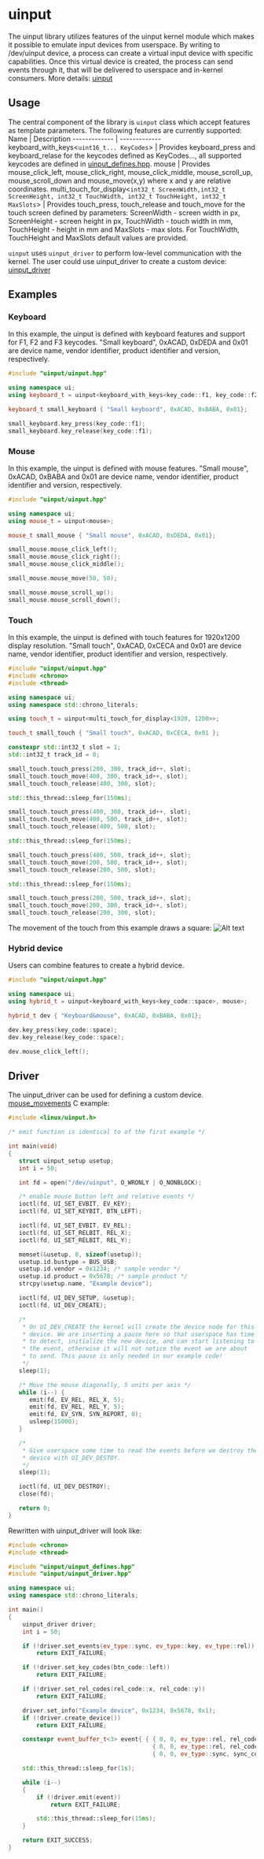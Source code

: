 # uinput
The uinput library utilizes features of the uinput kernel module which makes it possible to emulate input devices from userspace. By writing to /dev/uinput device, a process can create a virtual input device with specific capabilities. Once this virtual device is created, the process can send events through it, that will be delivered to userspace and in-kernel consumers. More details: [uinput](https://www.kernel.org/doc/html/v4.12/input/uinput.html)


## Usage
The central component of the library is `uinput` class which accept features as template parameters. The following features are currently supported:
Name  | Description
------------- | -------------
keyboard_with_keys<`uint16_t... KeyCodes`>  | Provides keyboard_press and keyboard_relase for the keycodes defined as KeyCodes..., all supported keycodes are defined in [uinput_defines.hpp](https://github.com/aDakic/uinput/blob/main/include/uinput/uinput_defines.hpp#L48).
mouse | Provides mouse_click_left, mouse_click_right, mouse_click_middle, mouse_scroll_up, mouse_scroll_down and mouse_move(x,y) where x and y are relative coordinates. 
multi_touch_for_display<`int32_t ScreenWidth,int32_t ScreenHeight, int32_t TouchWidth, int32_t TouchHeight, int32_t MaxSlots`> | Provides touch_press, touch_release and touch_move for the touch screen defined by parameters: ScreenWidth - screen width in px, ScreenHeight - screen height in px, TouchWidth - touch width in mm, TouchHeight - height in mm and MaxSlots - max slots. For TouchWidth, TouchHeight and MaxSlots default values are provided. 


`uinput` uses `uinput_driver` to perform low-level communication with the kernel. The user could use uinput_driver to create a custom device: [uinput_driver](#driver)

## Examples
### Keyboard
In this example, the uinput is defined with keyboard features and support for F1, F2 and F3 keycodes.
"Small keyboard", 0xACAD, 0xDEDA and 0x01 are device name, vendor identifier, product identifier and version, respectively. 
```cpp
#include "uinput/uinput.hpp"

using namespace ui;
using keyboard_t = uinput<keyboard_with_keys<key_code::f1, key_code::f2, key_code::f3>>;

keyboard_t small_keyboard { "Small keyboard", 0xACAD, 0xBABA, 0x01};

small_keyboard.key_press(key_code::f1);
small_keyboard.key_release(key_code::f1);
```
### Mouse
In this example, the uinput is defined with mouse features. "Small mouse", 0xACAD, 0xBABA and 0x01 are device name, vendor identifier, product identifier and version, respectively.
```cpp
#include "uinput/uinput.hpp"

using namespace ui;
using mouse_t = uinput<mouse>;

mouse_t small_mouse { "Small mouse", 0xACAD, 0xDEDA, 0x01};

small_mouse.mouse_click_left();
small_mouse.mouse_click_right();
small_mouse.mouse_click_middle();

small_mouse.mouse_move(50, 50);

small_mouse.mouse_scroll_up();
small_mouse.mouse_scroll_down();
```
### Touch
In this example, the uinput is defined with touch features for 1920x1200 display resolution. "Small touch", 0xACAD, 0xCECA and 0x01 are device name, vendor identifier, product identifier and version, respectively.
```cpp
#include "uinput/uinput.hpp"
#include <chrono>
#include <thread>

using namespace ui;
using namespace std::chrono_literals;

using touch_t = uinput<multi_touch_for_display<1920, 1200>>;

touch_t small_touch { "Small touch", 0xACAD, 0xCECA, 0x01 };

constexpr std::int32_t slot = 1;
std::int32_t track_id = 0;

small_touch.touch_press(200, 300, track_id++, slot);
small_touch.touch_move(400, 300, track_id++, slot);
small_touch.touch_release(400, 300, slot);

std::this_thread::sleep_for(150ms);

small_touch.touch_press(400, 300, track_id++, slot);
small_touch.touch_move(400, 500, track_id++, slot);
small_touch.touch_release(400, 500, slot);

std::this_thread::sleep_for(150ms);

small_touch.touch_press(400, 500, track_id++, slot);
small_touch.touch_move(200, 500, track_id++, slot);
small_touch.touch_release(200, 500, slot);

std::this_thread::sleep_for(150ms);

small_touch.touch_press(200, 500, track_id++, slot);
small_touch.touch_move(200, 300, track_id++, slot);
small_touch.touch_release(200, 300, slot);
```
The movement of the touch from this example draws a square:
![Alt text](.demo/gif.gif)
### Hybrid device
Users can combine features to create a hybrid device.
```cpp
#include "uinput/uinput.hpp"

using namespace ui;
using hybrid_t = uinput<keyboard_with_keys<key_code::space>, mouse>;

hybrid_t dev { "Keyboard&mouse", 0xACAD, 0xBABA, 0x01};

dev.key_press(key_code::space);
dev.key_release(key_code::space);

dev.mouse_click_left();

```
## Driver
The uinput_driver can be used for defining a custom device. [mouse_movements](https://www.kernel.org/doc/html/v4.12/input/uinput.html#mouse-movements) C example:
```c
#include <linux/uinput.h>

/* emit function is identical to of the first example */

int main(void)
{
   struct uinput_setup usetup;
   int i = 50;

   int fd = open("/dev/uinput", O_WRONLY | O_NONBLOCK);

   /* enable mouse button left and relative events */
   ioctl(fd, UI_SET_EVBIT, EV_KEY);
   ioctl(fd, UI_SET_KEYBIT, BTN_LEFT);

   ioctl(fd, UI_SET_EVBIT, EV_REL);
   ioctl(fd, UI_SET_RELBIT, REL_X);
   ioctl(fd, UI_SET_RELBIT, REL_Y);

   memset(&usetup, 0, sizeof(usetup));
   usetup.id.bustype = BUS_USB;
   usetup.id.vendor = 0x1234; /* sample vendor */
   usetup.id.product = 0x5678; /* sample product */
   strcpy(usetup.name, "Example device");

   ioctl(fd, UI_DEV_SETUP, &usetup);
   ioctl(fd, UI_DEV_CREATE);

   /*
    * On UI_DEV_CREATE the kernel will create the device node for this
    * device. We are inserting a pause here so that userspace has time
    * to detect, initialize the new device, and can start listening to
    * the event, otherwise it will not notice the event we are about
    * to send. This pause is only needed in our example code!
    */
   sleep(1);

   /* Move the mouse diagonally, 5 units per axis */
   while (i--) {
      emit(fd, EV_REL, REL_X, 5);
      emit(fd, EV_REL, REL_Y, 5);
      emit(fd, EV_SYN, SYN_REPORT, 0);
      usleep(15000);
   }

   /*
    * Give userspace some time to read the events before we destroy the
    * device with UI_DEV_DESTOY.
    */
   sleep(1);

   ioctl(fd, UI_DEV_DESTROY);
   close(fd);

   return 0;
}
```
Rewritten with uinput_driver will look like:
```cpp
#include <chrono>
#include <thread>

#include "uinput/uinput_defines.hpp"
#include "uinput/uinput_driver.hpp"

using namespace ui;
using namespace std::chrono_literals;

int main()
{
    uinput_driver driver;
    int i = 50;

    if (!driver.set_events(ev_type::sync, ev_type::key, ev_type::rel))
        return EXIT_FAILURE;

    if (!driver.set_key_codes(btn_code::left))
        return EXIT_FAILURE;

    if (!driver.set_rel_codes(rel_code::x, rel_code::y))
        return EXIT_FAILURE;

    driver.set_info("Example device", 0x1234, 0x5678, 0x1);
    if (!driver.create_device())
        return EXIT_FAILURE;

    constexpr event_buffer_t<3> event{ { { 0, 0, ev_type::rel, rel_code::x, 5 },
                                         { 0, 0, ev_type::rel, rel_code::y, 5 },
                                         { 0, 0, ev_type::sync, sync_code::report, 0 } } };

    std::this_thread::sleep_for(1s);

    while (i--)
    {
        if (!driver.emit(event))
            return EXIT_FAILURE;

        std::this_thread::sleep_for(15ms);
    }

    return EXIT_SUCCESS;
}
```
